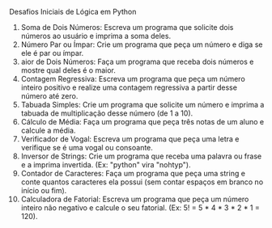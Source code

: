 Desafios Iniciais de Lógica em Python

1. Soma de Dois Números: Escreva um programa que solicite dois números ao usuário e imprima a soma deles.
2. Número Par ou Ímpar: Crie um programa que peça um número e diga se ele é par ou ímpar.
3. aior de Dois Números: Faça um programa que receba dois números e mostre qual deles é o maior.
4. Contagem Regressiva: Escreva um programa que peça um número inteiro positivo e realize uma contagem regressiva a partir desse número até zero.
5. Tabuada Simples: Crie um programa que solicite um número e imprima a tabuada de multiplicação desse número (de 1 a 10).
6. Cálculo de Média: Faça um programa que peça três notas de um aluno e calcule a média.
7. Verificador de Vogal: Escreva um programa que peça uma letra e verifique se é uma vogal ou consoante.
8. Inversor de Strings: Crie um programa que receba uma palavra ou frase e a imprima invertida. (Ex: "python" vira "nohtyp").
9. Contador de Caracteres: Faça um programa que peça uma string e conte quantos caracteres ela possui (sem contar espaços em branco no início ou fim).
10. Calculadora de Fatorial: Escreva um programa que peça um número inteiro não negativo e calcule o seu fatorial. (Ex: 5! = 5 * 4 * 3 * 2 * 1 = 120).